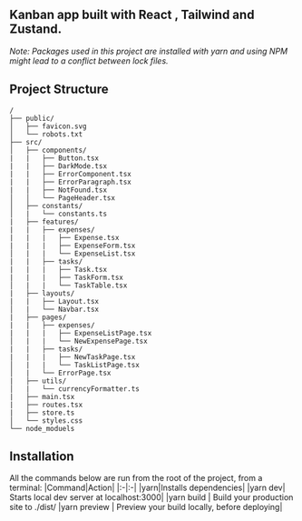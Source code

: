 ## Kanban app built with React , Tailwind and Zustand.

_Note: Packages used in this project are installed with yarn and using NPM might lead to a conflict between lock files._

## Project Structure

```
/
├── public/
│   ├── favicon.svg
│   └── robots.txt
├── src/
│   ├── components/
|   |   ├── Button.tsx
|   |   ├── DarkMode.tsx
|   |   ├── ErrorComponent.tsx
|   |   ├── ErrorParagraph.tsx
|   |   ├── NotFound.tsx
│   │   └── PageHeader.tsx
│   ├── constants/
│   |   └── constants.ts
|   ├── features/
|   |   ├── expenses/
|   |   |   ├── Expense.tsx
|   |   |   ├── ExpenseForm.tsx
│   |   |   └── ExpenseList.tsx
|   |   ├── tasks/
|   |   |   ├── Task.tsx
|   |   |   ├── TaskForm.tsx
│   |   |   └── TaskTable.tsx
|   ├── layouts/
|   |   ├── Layout.tsx
│   |   └── Navbar.tsx
|   ├── pages/
|   |   ├── expenses/
|   |   |   ├── ExpenseListPage.tsx
│   |   |   └── NewExpensePage.tsx
|   |   ├── tasks/
|   |   |   ├── NewTaskPage.tsx
│   |   |   └── TaskListPage.tsx
│   |   └── ErrorPage.tsx
|   ├── utils/
│   |   └── currencyFormatter.ts
|   ├── main.tsx
|   ├── routes.tsx
|   ├── store.ts
│   └── styles.css
└── node_moduels
```

## Installation

All the commands below are run from the root of the project, from a terminal:
|Command|Action|
|:-|:-|
|yarn|Installs dependencies|
|yarn dev| Starts local dev server at localhost:3000|
|yarn build | Build your production site to ./dist/
|yarn preview | Preview your build locally, before deploying|
